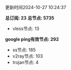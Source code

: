 更新时间2024-10-27 10:24:37

**总订阅: 23**
**总节点: 5735**
- vless节点: 13

**google ping有效节点: 292**
- ss节点: 185
- v2ray节点: 103
- trojan节点: 4
